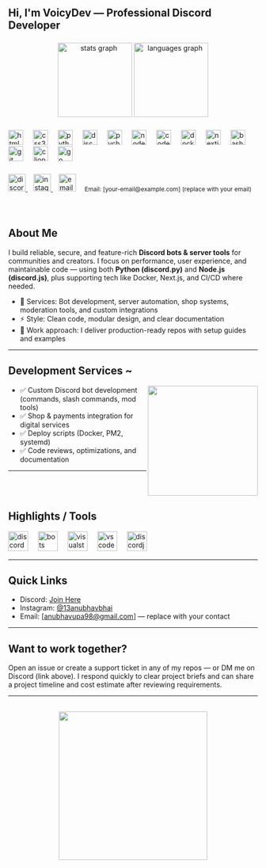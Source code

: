 <h2 align="left">Hi, I'm VoicyDev — Professional Discord Developer</h2>

###

<div align="center">
  <img src="https://github-readme-stats.vercel.app/api?username=VoicyDev&hide_title=false&hide_rank=false&show_icons=true&include_all_commits=true&count_private=true&disable_animations=false&theme=dracula&locale=en&hide_border=false" height="150" alt="stats graph"  />
  <img src="https://github-readme-stats.vercel.app/api/top-langs?username=VoicyDev&locale=en&hide_title=false&layout=compact&card_width=320&langs_count=5&theme=dracula&hide_border=false" height="150" alt="languages graph"  />
</div>

###

<div align="left">
  <img src="https://cdn.jsdelivr.net/gh/devicons/devicon/icons/html5/html5-original.svg" height="30" alt="html5 logo"  />
  <img width="12" />
  <img src="https://cdn.jsdelivr.net/gh/devicons/devicon/icons/css3/css3-original.svg" height="30" alt="css3 logo"  />
  <img width="12" />
  <img src="https://cdn.jsdelivr.net/gh/devicons/devicon/icons/python/python-original.svg" height="30" alt="python logo"  />
  <img width="12" />
  <img src="https://cdn.jsdelivr.net/gh/devicons/devicon/icons/discordjs/discordjs-original.svg" height="30" alt="discordjs logo"  />
  <img width="12" />
  <img src="https://cdn.jsdelivr.net/gh/devicons/devicon/icons/pycharm/pycharm-original.svg" height="30" alt="pycharm logo"  />
  <img width="12" />
  <img src="https://skillicons.dev/icons?i=nodejs" height="30" alt="nodejs logo"  />
  <img width="12" />
  <img src="https://cdn.jsdelivr.net/gh/devicons/devicon/icons/codeigniter/codeigniter-plain.svg" height="30" alt="codeigniter logo"  />
  <img width="12" />
  <img src="https://cdn.jsdelivr.net/gh/devicons/devicon/icons/docker/docker-plain-wordmark.svg" height="30" alt="docker logo"  />
  <img width="12" />
  <img src="https://cdn.jsdelivr.net/gh/devicons/devicon/icons/nextjs/nextjs-original.svg" height="30" alt="nextjs logo"  />
  <img width="12" />
  <img src="https://cdn.jsdelivr.net/gh/devicons/devicon/icons/bash/bash-original.svg" height="30" alt="bash logo"  />
  <img width="12" />
  <img src="https://cdn.jsdelivr.net/gh/devicons/devicon/icons/git/git-original.svg" height="30" alt="git logo"  />
  <img width="12" />
  <img src="https://cdn.jsdelivr.net/gh/devicons/devicon/icons/clion/clion-original.svg" height="30" alt="clion logo"  />
  <img width="12" />
  <img src="https://cdn.jsdelivr.net/gh/devicons/devicon/icons/go/go-original.svg" height="30" alt="go logo"  />
</div>

###

<div align="left">
  <a href="https://discord.gg/ef8GmrW9Pm" target="_blank">
    <img src="https://img.shields.io/static/v1?message=Discord&logo=discord&label=&color=7289DA&logoColor=white&labelColor=&style=for-the-badge" height="35" alt="discord logo"  />
  </a>
  <img width="8" />
  <a href="https://www.instagram.com/13anubhavbhai?igsh=MTR5MjE4MzM1ZWFtcQ==" target="_blank">
    <img src="https://img.shields.io/static/v1?message=Instagram&logo=instagram&label=&color=E4405F&logoColor=white&labelColor=&style=for-the-badge" height="35" alt="instagram logo"  />
  </a>
  <img width="8" />
  <img src="https://img.shields.io/static/v1?message=Email&logo=gmail&label=&color=D14836&logoColor=white&labelColor=&style=for-the-badge" height="35" alt="email logo"  />
  <span style="font-size:12px"> &nbsp; &nbsp; Email: [your-email@example.com] (replace with your email)</span>
</div>

###

<br clear="both">

<h2 align="left">About Me</h2>

I build reliable, secure, and feature-rich **Discord bots & server tools** for communities and creators. I focus on performance, user experience, and maintainable code — using both **Python (discord.py)** and **Node.js (discord.js)**, plus supporting tech like Docker, Next.js, and CI/CD where needed.

- 🔧 Services: Bot development, server automation, shop systems, moderation tools, and custom integrations  
- ⚡ Style: Clean code, modular design, and clear documentation  
- 🧩 Work approach: I deliver production-ready repos with setup guides and examples

---

<h2 align="left">Development Services ~</h2>

<img align="right" height="222" src="https://fiverr-res.cloudinary.com/images/t_main1,q_auto,f_auto,q_auto,f_auto/gigs/327007097/original/3e34333d2881699fcf188a1d7158a3e42bd57120/do-professional-discord-server-development-and-management-services.png"  />

- ✅ Custom Discord bot development (commands, slash commands, mod tools)  
- ✅ Shop & payments integration for digital services  
- ✅ Deploy scripts (Docker, PM2, systemd)  
- ✅ Code reviews, optimizations, and documentation

---

<br clear="both">

<h2 align="left">Highlights / Tools</h2>

<div align="left">
  <img src="https://skillicons.dev/icons?i=discord" height="40" alt="discord logo"  />
  <img width="12" />
  <img src="https://skillicons.dev/icons?i=bots" height="40" alt="bots logo"  />
  <img width="12" />
  <img src="https://skillicons.dev/icons?i=visualstudio" height="40" alt="visualstudio logo"  />
  <img width="12" />
  <img src="https://skillicons.dev/icons?i=vscode" height="40" alt="vscode logo"  />
  <img width="12" />
  <img src="https://cdn.jsdelivr.net/gh/devicons/devicon/icons/discordjs/discordjs-original.svg" height="40" alt="discordjs logo"  />
</div>

---

<h2 align="left">Quick Links</h2>

- Discord: [Join Here](https://discord.gg/ef8GmrW9Pm)  
- Instagram: [@13anubhavbhai](https://www.instagram.com/13anubhavbhai?igsh=MTR5MjE4MzM1ZWFtcQ==)  
- Email: [anubhavupa98@gmail.com] — replace with your contact

---

<h2 align="left">Want to work together?</h2>

Open an issue or create a support ticket in any of my repos — or DM me on Discord (link above). I respond quickly to clear project briefs and can share a project timeline and cost estimate after reviewing requirements.

---

<br clear="both">

<div align="center">
  <img height="300" src="https://cdn.prod.website-files.com/5f9072399b2640f14d6a2bf4/6348685d7c7b4e693020de8c_macro%20hero-blog%20header%402x.png"  />
</div>
